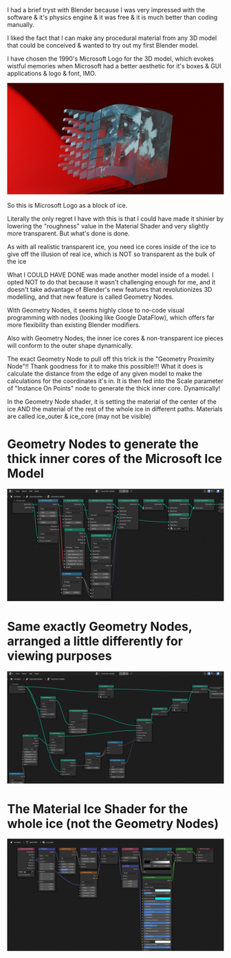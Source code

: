 I had a brief tryst with Blender because I was very impressed with the software & it's physics engine & it was free & it is much better than coding manually.

I liked the fact that I can make any procedural material from any 3D model that could be conceived & wanted to try out my first Blender model.

I have chosen the 1990's Microsoft Logo for the 3D model, which evokes wistful memories when Microsoft had a better aesthetic for it's boxes & GUI applications & logo & font, IMO.

![](images/logo.jpg)

So this is Microsoft Logo as a block of ice.

Literally the only regret I have with this is that I could have made it shinier by lowering the "roughness" value in the Material Shader and very slightly more transparent. But what's done is done.

As with all realistic transparent ice, you need ice cores inside of the ice to give off the illusion of real ice, which is NOT so transparent as the bulk of the ice

What I COULD HAVE DONE was made another model inside of a model. I opted NOT to do that because it wasn't challenging enough for me, and it doesn't take advantage of Blender's new features that revolutionizes 3D modelling, and that new feature is called Geometry Nodes.

With Geometry Nodes, it seems highly close to no-code visual programming with nodes (looking like Google DataFlow), which offers far more flexibility than existing Blender modifiers.

Also with Geometry Nodes, the inner ice cores & non-transparent ice pieces will conform to the outer shape dynamically.

The exact Geometry Node to pull off this trick is the "Geometry Proximity Node"!! Thank goodness for it to make this possible!!! What it does is calculate the distance from the edge of any given model to make the calculations for the coordinates it's in. It is then fed into the Scale parameter of "Instance On Points" node to generate the thick inner core. Dynamically!

In the Geometry Node shader, it is setting the material of the center of the ice AND the material of the rest of the whole ice in different paths. Materials are called ice_outer & ice_core (may not be visible) 

# Geometry Nodes to generate the thick inner cores of the Microsoft Ice Model

![](images/microsoft_25_geometry_neat.png)

# Same exactly Geometry Nodes, arranged a little differently for viewing purposes

![](images/microsoft_25_geometry_scattered.png)

# The Material Ice Shader for the whole ice (not the Geometry Nodes)

![](images/microsoft_25_shader.png)
